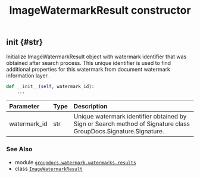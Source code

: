 ﻿---
title: ImageWatermarkResult constructor
second_title: GroupDocs.Watermark for Python via .NET API References
description: 
type: docs
url: /python-net/groupdocs.watermark.watermarks.results/imagewatermarkresult/__init__/
is_root: false
weight: 10
---

## __init__ {#str}

Initialize ImageWatermarkResult object with watermark identifier that was obtained after search process.
This unique identifier is used to find additional properties for this watermark from document watermark information layer.



```python
def __init__(self, watermark_id):
    ...
```


| Parameter | Type | Description |
| :- | :- | :- |
| watermark_id | str | Unique watermark identifier obtained by Sign or Search method of Signature class GroupDocs.Signature.Signature. |



### See Also
* module [`groupdocs.watermark.watermarks.results`](../../)
* class [`ImageWatermarkResult`](/watermark/python-net/groupdocs.watermark.watermarks.results/imagewatermarkresult)
